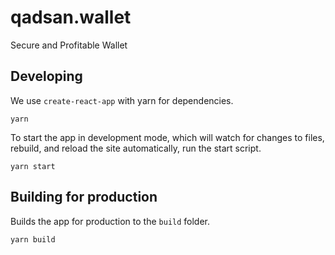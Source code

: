 # qadsan.wallet

Secure and Profitable Wallet

## Developing

We use `create-react-app` with yarn for dependencies.

`yarn`

To start the app in development mode, which will watch for changes to files,
rebuild, and reload the site automatically, run the start script.

`yarn start`

## Building for production

Builds the app for production to the `build` folder.

`yarn build`
